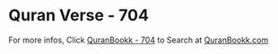 # Quran Verse - 704 

For more infos, Click [QuranBookk - 704](https://www.quranbookk.com/quran/search?q=704) to Search at [QuranBookk.com](http://quranbookk.com/)